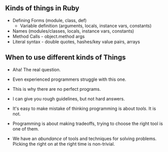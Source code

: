## Kinds of things in Ruby

* Defining Forms (module, class, def)
  * Variable definition (arguments, locals, instance vars, constants)
* Names (modules/classes, locals, instance vars, constants)
* Method Calls - object.method args
* Literal syntax - double quotes, hashes/key value pairs, arrays

## When to use different kinds of Things

* Aha! The real question.
* Even experienced programmers struggle with this one.
* This is why there are no perfect programs.
* I can give you rough guidelines, but not hard answers.

* It's easy to make mistake of thinking programming is about *tools*. It is not.
* Programming is about making tradeoffs, trying to choose the right tool is one of them.
* We have an *abundance* of tools and techniques for solving problems.
  Picking the right on at the right time is non-trivial.
